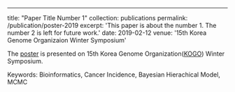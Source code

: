 ---
title: "Paper Title Number 1"
collection: publications
permalink: /publication/poster-2019
excerpt: 'This paper is about the number 1. The number 2 is left for future work.'
date: 2019-02-12
venue: '15th Korea Genome Organizaion Winter Symposium'

The [poster](https://drive.google.com/file/d/1iAtMRF8F_mv8rY-FsagQuxc-JiEAv3v0/view?usp=sharing) is presented on 15th Korea Genome Organization([KOGO](http://kogo.or.kr/index.asp)) Winter Symposium.

Keywords: Bioinformatics, Cancer Incidence, Bayesian Hierachical Model, MCMC
